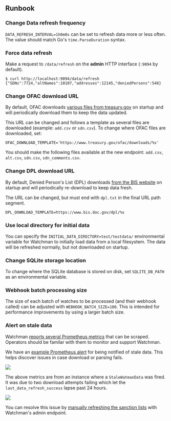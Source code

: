 ## Runbook

### Change Data refresh frequency

`DATA_REFRESH_INTERVAL=1h0m0s` can be set to refresh data more or less often. The value should match Go's `time.ParseDuration` syntax.

### Force data refresh

Make a request to `/data/refresh` on the **admin** HTTP interface (`:9094` by default).

```
$ curl http://localhost:9094/data/refresh
{"SDNs":7724,"altNames":10107,"addresses":12145,"deniedPersons":548}
```

### Change OFAC download URL

By default, OFAC downloads [various files from treasury.gov](https://www.treasury.gov/resource-center/sanctions/SDN-List/Pages/default.aspx) on startup and will periodically download them to keep the data updated.

This URL can be changed and follows a template as several files are downloaded (example: `add.csv` or `sdn.csv`). To change where OFAC files are downloaded, set:

`OFAC_DOWNLOAD_TEMPLATE='https://www.treasury.gov/ofac/downloads/%s'`

You should make the following files available at the new endpoint: `add.csv`, `alt.csv`, `sdn.csv`, `sdn_comments.csv`.

### Change DPL download URL

By default, Denied Person's List (DPL) downloads [from the BIS website](https://bis.data.commerce.gov/dataset/Denied-Persons-List-with-Denied-US-Export-Privileg/xwtd-wd7a/data) on startup and will periodically re-download to keep data fresh.

The URL can be changed, but must end with `dpl.txt` in the final URL path segment.

`DPL_DOWNLOAD_TEMPLATE=https://www.bis.doc.gov/dpl/%s`

### Use local directory for initial data

You can specify the `INITIAL_DATA_DIRECTORY=test/testdata/` environmental variable for Watchman to initially load data from a local filesystem. The data will be refreshed normally, but not downloaded on startup.

### Change SQLite storage location

To change where the SQLite database is stored on disk, set `SQLITE_DB_PATH` as an environmental variable.

### Webhook batch processing size

The size of each batch of watches to be processed (and their webhook called) can be adjusted with `WEBHOOK_BATCH_SIZE=100`. This is intended for performance improvements by using a larger batch size.

### Alert on stale data

Watchman [reports several Prometheus metrics](./metrics.md) that can be scraped. Operators should be familar with them to monitor and support Watchman.

We have an [example Prometheus alert](https://github.com/moov-io/infra/blob/eb0072393756e4b9d8d67eda98db0fab0b05f00b/lib/infra/14-prometheus-rules.yml#L57-L65) for being notified of stale data. This helps discover issues in case download or parsing fails.

![](./images/stale-data-metrics.png)

The above metrics are from an instance where a `StaleWatmanData` was fired. It was due to two download attempts failing which let the `last_data_refresh_success` lapse past 24 hours.

![](./images/DPL-refresh-error-logs.png)

You can resolve this issue by [manually refreshing the sanction lists](https://moov-io.github.io/watchman/admin/#post-/data/refresh) with Watchman's admin endpoint.
